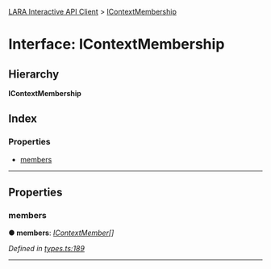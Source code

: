 [LARA Interactive API Client](../README.md) > [IContextMembership](../interfaces/icontextmembership.md)

# Interface: IContextMembership

## Hierarchy

**IContextMembership**

## Index

### Properties

* [members](icontextmembership.md#members)

---

## Properties

<a id="members"></a>

###  members

**● members**: *[IContextMember](icontextmember.md)[]*

*Defined in [types.ts:189](../../../lara-typescript/src/interactive-api-client/types.ts#L189)*

___


